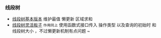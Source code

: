 ### 线段树

- [线段树基本版本](./Segment1.java) 维护最值 懒更新 区域求和
- [线段树灵活板子](./LazySegmentTemplate.java) `作用同上` 使用函数式接口传入 操作类型 以及查询的初始时 和 线段树大小 ，不过懒更新机制有点问题 ~ 